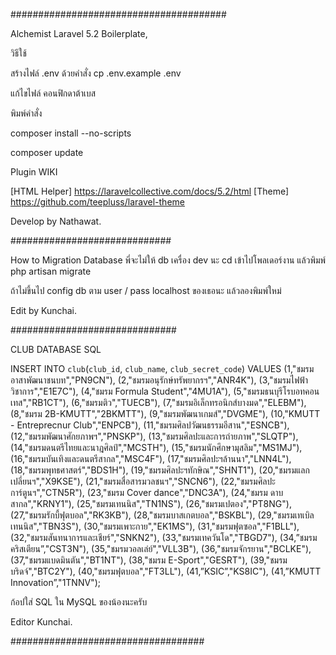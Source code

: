 #######################################

Alchemist
Laravel 5.2 Boilerplate,


วิธีใช้

สร้างไฟล์ .env ด้วยคำสั่ง cp .env.example .env

แก้ไขไฟล์ คอนฟิกดาต้าเบส



พิมพ์คำสั่ง

composer install --no-scripts

composer update


Plugin WIKI

[HTML Helper] https://laravelcollective.com/docs/5.2/html
[Theme] https://github.com/teepluss/laravel-theme

Develop by Nathawat.


#############################

How to Migration Database พี่จะไม่ให้ db เครื่อง dev นะ
cd เข้าไปโพลเดอร์งาน แล้วพิมพ์ 
php artisan migrate 

ถ้าไม่ขึ้นไป config db ตาม user / pass localhost ของเธอนะ 
แล้วลองพิมพ์ใหม่ 

Edit by Kunchai.

##############################

CLUB DATABASE SQL 

INSERT INTO `club`(`club_id`, `club_name`, `club_secret_code`) VALUES 
(1,"ชมรมอาสาพัฒนาชนบท","PN9CN"),
(2,"ชมรมอนุรักษ์ทรัพยากรฯ","ANR4K"),
(3,"ชมรมไฟฟ้าวิชาการ","E1E7C"),
(4,"ชมรม Formula Student","4MU1A"),
(5,"ชมรมธนบุรีโรบอทคอนเทส","RB1CT"),
(6,"ชมรมติว","TUECB"),
(7,"ชมรมอิเล็กทรอนิกส์บางมด","ELEBM"),
(8,"ชมรม 2B-KMUTT","2BKMTT"),
(9,"ชมรมพัฒนาเกมส์","DVGME"),
(10,"KMUTT - Entreprecnur Club","ENPCB"),
(11,"ชมรมศิลปวัฒนธรรมอีสาน","ESNCB"),
(12,"ชมรมพัฒนาศักยภาพฯ","PNSKP"),
(13,"ชมรมศิลปะและการถ่ายภาพ","SLQTP"),
(14,"ชมรมดนตรีไทยและนาฎศิลป์","MCSTH"),
(15,"ชมรมนักศึกษามุสลิม","MS1MJ"),
(16,"ชมรมบันเทิงและดนตรีสากล","MSC4F"),
(17,"ชมรมศิลปะฯล้านนา","LNN4L"),
(18,"ชมรมพุทธศาสตร์","BDS1H"),
(19,"ชมรมศิลปะฯทักษิณ","SHNT1"),
(20,"ชมรมแลกเปลี่ยนฯ","X9KSE"),
(21,"ชมรมสื่อสารมวลชนฯ","SNCN6"),
(22,"ชมรมศิลปะการ์ตูนฯ","CTN5R"),
(23,"ชมรม Cover dance","DNC3A"),
(24,"ชมรม ดาบสากล","KRNY1"),
(25,"ชมรมเทนนิส","TN1NS"),
(26,"ชมรมเปตอง","PT8NG"),
(27,"ชมรมรักบี้ฟุตบอล","RK3KB"),
(28,"ชมรมบาสเกตบอล","BSKBL"),
(29,"ชมรมเทเบิลเทนนิส","TBN3S"),
(30,"ชมรมเพาะกาย","EK1MS"),
(31,"ชมรมฟุตซอล","F1BLL"),
(32,"ชมรมสันทนาการและเชียร์","SNKN2"),
(33,"ชมรมเทควันโด","TBGD7"),
(34,”ชมรมคริสเตียน”,"CST3N"),
(35,"ชมรมวอลเล่ย์","VLL3B"),
(36,"ชมรมจักรยาน","BCLKE"),
(37,"ชมรมแบดมินตัน","BT1NT"),
(38,"ชมรม E-Sport","GESRT"),
(39,"ชมรมบริดจ์","BTC2Y"),
(40,"ชมรมฟุตบอล","FT3LL"),
(41,”KSIC”,"KS8IC"),
(41,”KMUTT Innovation”,"1TNNV");

ก้อปใส่ SQL ใน MySQL ของน้องนะครับ 

Editor Kunchai. 

###################################
